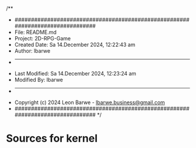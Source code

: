 /**
 * ###############################################################################
 *  File: README.md
 *  Project: 2D-RPG-Game
 *  Created Date: Sa 14.December 2024, 12:22:43 am
 *  Author: lbarwe
 *  -----
 *  Last Modified: Sa 14.December 2024, 12:23:24 am
 *  Modified By: lbarwe
 *  -----
 *  Copyright (c) 2024 Leon Barwe - lbarwe.business@gmail.com
 * ###############################################################################
 */

# Sources for kernel